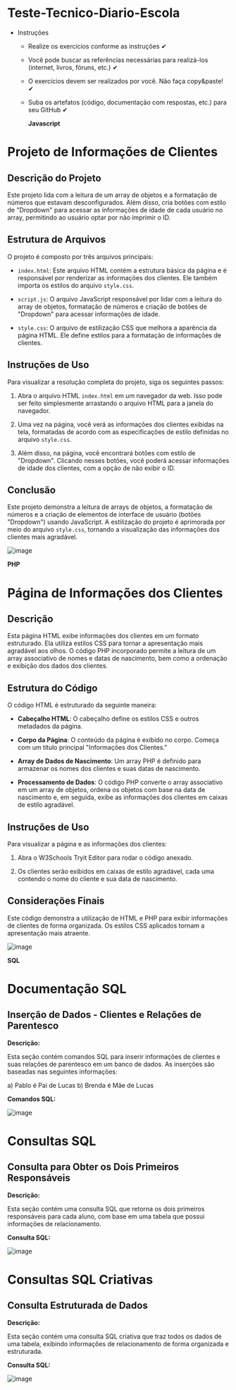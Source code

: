 # Teste-Tecnico-Diario-Escola

* Instruções            

   - Realize os exercícios conforme as instruções ✔
   - Você pode buscar as referências necessárias para realizá-los (internet, livros, fóruns, etc.) ✔
   - O exercícios devem ser realizados por você. Não faça copy&paste! ✔
   - Suba os artefatos (código, documentação com respostas, etc.) para seu GitHub ✔
 

     **Javascript**
     
# Projeto de Informações de Clientes

## Descrição do Projeto
Este projeto lida com a leitura de um array de objetos e a formatação de números que estavam desconfigurados. Além disso, cria botões com estilo de "Dropdown" para acessar as informações de idade de cada usuário no array, permitindo ao usuário optar por não imprimir o ID.

## Estrutura de Arquivos
O projeto é composto por três arquivos principais:

- `index.html`: Este arquivo HTML contém a estrutura básica da página e é responsável por renderizar as informações dos clientes. Ele também importa os estilos do arquivo `style.css`.

- `script.js`: O arquivo JavaScript responsável por lidar com a leitura do array de objetos, formatação de números e criação de botões de "Dropdown" para acessar informações de idade.

- `style.css`: O arquivo de estilização CSS que melhora a aparência da página HTML. Ele define estilos para a formatação de informações de clientes.

## Instruções de Uso
Para visualizar a resolução completa do projeto, siga os seguintes passos:

1. Abra o arquivo HTML `index.html` em um navegador da web. Isso pode ser feito simplesmente arrastando o arquivo HTML para a janela do navegador.

2. Uma vez na página, você verá as informações dos clientes exibidas na tela, formatadas de acordo com as especificações de estilo definidas no arquivo `style.css`.

3. Além disso, na página, você encontrará botões com estilo de "Dropdown". Clicando nesses botões, você poderá acessar informações de idade dos clientes, com a opção de não exibir o ID.

## Conclusão
Este projeto demonstra a leitura de arrays de objetos, a formatação de números e a criação de elementos de interface de usuário (botões "Dropdown") usando JavaScript. A estilização do projeto é aprimorada por meio do arquivo `style.css`, tornando a visualização das informações dos clientes mais agradável.


![image](https://github.com/Mazzotti1/Teste-Tecnico-Diario-Escola/assets/70278577/407009b6-707a-46b7-81e2-86f6e84b1b6b)

**PHP**

# Página de Informações dos Clientes

## Descrição
Esta página HTML exibe informações dos clientes em um formato estruturado. Ela utiliza estilos CSS para tornar a apresentação mais agradável aos olhos. O código PHP incorporado permite a leitura de um array associativo de nomes e datas de nascimento, bem como a ordenação e exibição dos dados dos clientes.

## Estrutura do Código
O código HTML é estruturado da seguinte maneira:

- **Cabeçalho HTML**: O cabeçalho define os estilos CSS e outros metadados da página.

- **Corpo da Página**: O conteúdo da página é exibido no corpo. Começa com um título principal "Informações dos Clientes."

- **Array de Dados de Nascimento**: Um array PHP é definido para armazenar os nomes dos clientes e suas datas de nascimento.

- **Processamento de Dados**: O código PHP converte o array associativo em um array de objetos, ordena os objetos com base na data de nascimento e, em seguida, exibe as informações dos clientes em caixas de estilo agradável.

## Instruções de Uso
Para visualizar a página e as informações dos clientes:

1. Abra o W3Schools Tryit Editor para rodar o código anexado.

2. Os clientes serão exibidos em caixas de estilo agradável, cada uma contendo o nome do cliente e sua data de nascimento.

## Considerações Finais
Este código demonstra a utilização de HTML e PHP para exibir informações de clientes de forma organizada. Os estilos CSS aplicados tornam a apresentação mais atraente.


![image](https://github.com/Mazzotti1/Teste-Tecnico-Diario-Escola/assets/70278577/b58a0357-1dee-4756-a38c-f7b4cafaecb8)

**SQL**

# Documentação SQL

## Inserção de Dados - Clientes e Relações de Parentesco

**Descrição:**

Esta seção contém comandos SQL para inserir informações de clientes e suas relações de parentesco em um banco de dados. As inserções são baseadas nas seguintes informações:

a) Pablo é Pai de Lucas
b) Brenda é Mãe de Lucas

**Comandos SQL:**

![image](https://github.com/Mazzotti1/Teste-Tecnico-Diario-Escola/assets/70278577/4d228c7d-a297-4fc0-a34c-8da0e39c121f)


# Consultas SQL

## Consulta para Obter os Dois Primeiros Responsáveis

**Descrição:**

Esta seção contém uma consulta SQL que retorna os dois primeiros responsáveis para cada aluno, com base em uma tabela que possui informações de relacionamento.

**Consulta SQL:**

![image](https://github.com/Mazzotti1/Teste-Tecnico-Diario-Escola/assets/70278577/26a0e48b-39c4-44ee-8b1f-93e1ab60259f)


# Consultas SQL Criativas

## Consulta Estruturada de Dados

**Descrição:**

Esta seção contém uma consulta SQL criativa que traz todos os dados de uma tabela, exibindo informações de relacionamento de forma organizada e estruturada.

**Consulta SQL:**

![image](https://github.com/Mazzotti1/Teste-Tecnico-Diario-Escola/assets/70278577/a5d66519-871f-4f1f-b827-23a3c1492a7b)

